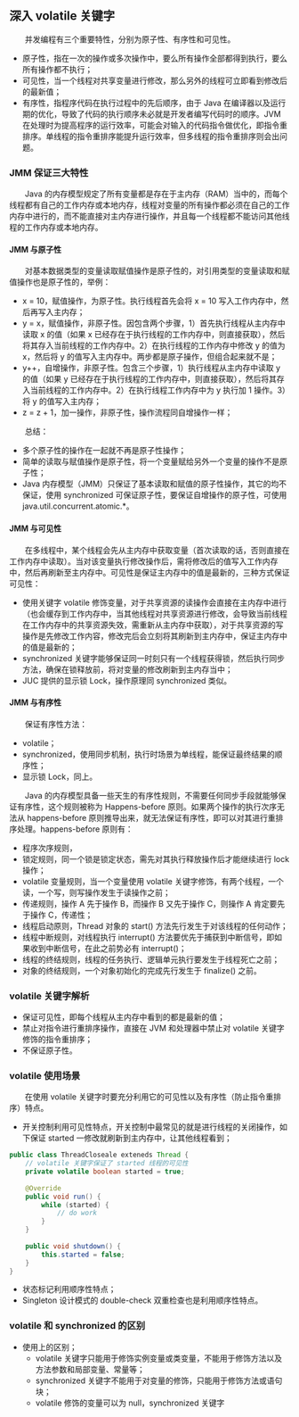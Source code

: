 
## 深入 volatile 关键字
　　并发编程有三个重要特性，分别为原子性、有序性和可见性。
    
- 原子性，指在一次的操作或多次操作中，要么所有操作全部都得到执行，要么所有操作都不执行；
- 可见性，当一个线程对共享变量进行修改，那么另外的线程可立即看到修改后的最新值；
- 有序性，指程序代码在执行过程中的先后顺序，由于 Java 在编译器以及运行期的优化，导致了代码的执行顺序未必就是开发者编写代码时的顺序。JVM 在处理时为提高程序的运行效率，可能会对输入的代码指令做优化，即指令重排序。单线程的指令重排序能提升运行效率，但多线程的指令重排序则会出问题。

### JMM 保证三大特性
　　Java 的内存模型规定了所有变量都是存在于主内存（RAM）当中的，而每个线程都有自己的工作内存或本地内存，线程对变量的所有操作都必须在自己的工作内存中进行的，而不能直接对主内存进行操作，并且每一个线程都不能访问其他线程的工作内存或本地内存。
  
#### JMM 与原子性
　　对基本数据类型的变量读取赋值操作是原子性的，对引用类型的变量读取和赋值操作也是原子性的，举例：
  
- x = 10，赋值操作，为原子性。执行线程首先会将 x = 10 写入工作内存中，然后再写入主内存；
- y = x，赋值操作，非原子性。因包含两个步骤，1）首先执行线程从主内存中读取 x 的值（如果 x 已经存在于执行线程的工作内存中，则直接获取），然后将其存入当前线程的工作内存中。2）在执行线程的工作内存中修改 y 的值为 x，然后将 y 的值写入主内存中。两步都是原子操作，但组合起来就不是；
- y++，自增操作，非原子性。包含三个步骤，1）执行线程从主内存中读取 y 的值（如果 y 已经存在于执行线程的工作内存中，则直接获取），然后将其存入当前线程的工作内存中。2）在执行线程工作内存中为 y 执行加 1 操作。3）将 y 的值写入主内存；
- z = z + 1，加一操作，非原子性，操作流程同自增操作一样；

　　总结：
- 多个原子性的操作在一起就不再是原子性操作；
- 简单的读取与赋值操作是原子性，将一个变量赋给另外一个变量的操作不是原子性；
- Java 内存模型（JMM）只保证了基本读取和赋值的原子性操作，其它的均不保证，使用 synchronized 可保证原子性，要保证自增操作的原子性，可使用 java.util.concurrent.atomic.*。

#### JMM 与可见性
　　在多线程中，某个线程会先从主内存中获取变量（首次读取的话，否则直接在工作内存中读取）。当对该变量执行修改操作后，需将修改后的值写入工作内存中，然后再刷新至主内存中。可见性是保证主内存中的值是最新的，三种方式保证可见性：
  
- 使用关键字 volatile 修饰变量，对于共享资源的读操作会直接在主内存中进行（也会缓存到工作内存中，当其他线程对共享资源进行修改，会导致当前线程在工作内存中的共享资源失效，需重新从主内存中获取），对于共享资源的写操作是先修改工作内容，修改完后会立刻将其刷新到主内存中，保证主内存中的值是最新的；
- synchronized 关键字能够保证同一时刻只有一个线程获得锁，然后执行同步方法，确保在锁释放前，将对变量的修改刷新到主内存当中；
- JUC 提供的显示锁 Lock，操作原理同 synchronized 类似。

#### JMM 与有序性
　　保证有序性方法：

- volatile；
- synchronized，使用同步机制，执行时场景为单线程，能保证最终结果的顺序性；
- 显示锁 Lock，同上。

　　Java 的内存模型具备一些天生的有序性规则，不需要任何同步手段就能够保证有序性，这个规则被称为 Happens-before 原则。如果两个操作的执行次序无法从 happens-before 原则推导出来，就无法保证有序性，即可以对其进行重排序处理。happens-before 原则有：
  
- 程序次序规则，
- 锁定规则，同一个锁是锁定状态，需先对其执行释放操作后才能继续进行 lock 操作；
- volatile 变量规则，当一个变量使用 volatile 关键字修饰，有两个线程，一个读，一个写，则写操作发生于读操作之前；
- 传递规则，操作 A 先于操作 B，而操作 B 又先于操作 C，则操作 A 肯定要先于操作 C，传递性；
- 线程启动原则，Thread 对象的 start() 方法先行发生于对该线程的任何动作；
- 线程中断规则，对线程执行 interrupt() 方法要优先于捕获到中断信号，即如果收到中断信号，在此之前势必有 interrupt()；
- 线程的终结规则，线程的任务执行、逻辑单元执行要发生于线程死亡之前；
- 对象的终结规则，一个对象初始化的完成先行发生于 finalize() 之前。

### volatile 关键字解析

- 保证可见性，即每个线程从主内存中看到的都是最新的值；
- 禁止对指令进行重排序操作，直接在 JVM 和处理器中禁止对 volatile 关键字修饰的指令重排序；
- 不保证原子性。

### volatile 使用场景
　　在使用 volatile 关键字时要充分利用它的可见性以及有序性（防止指令重排序）特点。
  
- 开关控制利用可见性特点，开关控制中最常见的就是进行线程的关闭操作，如下保证 started 一修改就刷新到主内存中，让其他线程看到；
```java
public class ThreadCloseale exteneds Thread {
    // volatile 关键字保证了 started 线程的可见性
    private volatile boolean started = true;
    
    @Override
    public void run() {
        while (started) {
            // do work
        }
    }
    
    public void shutdown() {
        this.started = false;
    }
}
```

- 状态标记利用顺序性特点；
- Singleton 设计模式的 double-check 双重检查也是利用顺序性特点。

### volatile 和 synchronized 的区别

- 使用上的区别；
    - volatile 关键字只能用于修饰实例变量或类变量，不能用于修饰方法以及方法参数和局部变量、常量等；
    - synchronized 关键字不能用于对变量的修饰，只能用于修饰方法或语句块；
    - volatile 修饰的变量可以为 null，synchronized 关键字
